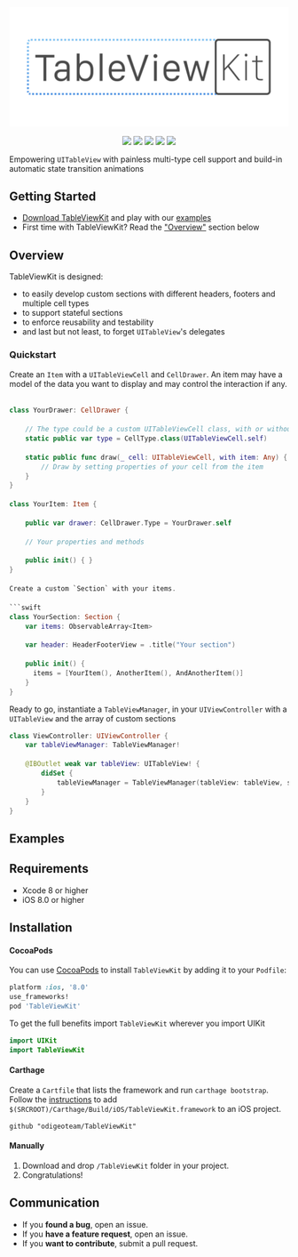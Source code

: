<p align="center">
<img src="Assets/logo.png" alt="TableViewKit" title="TableViewKit" width="600"/>
</p>
<p align="center">
<a href="https://travis-ci.org/odigeoteam/TableViewKit"><img src="https://travis-ci.org/odigeoteam/TableViewKit.svg"></a>
<a href="https://github.com/Carthage/Carthage"><img src="https://img.shields.io/badge/Carthage-compatible-4BC51D.svg?style=flat"></a>
<a href="http://codecov.io/github/odigeoteam/TableViewKit"><img src="http://codecov.io/github/odigeoteam/TableViewKit/coverage.svg"></a>
<a href="https://swift.org"><img src="https://img.shields.io/badge/Swift-3.0-orange.svg?style=flat"></a>
<a href="https://tldrlegal.com/license/mit-license"><img src="https://img.shields.io/badge/License-MIT-blue.svg?style=flat"></a>
</p>

Empowering `UITableView` with painless multi-type cell support and build-in automatic state transition animations

## Getting Started
- [Download TableViewKit](https://github.com/odigeoteam/TableViewKit/releases) and play with our [examples](https://github.com/odigeoteam/TableViewKit/tree/develop/Examples)
- First time with TableViewKit? Read the ["Overview"](#overview) section below

## Overview

TableViewKit is designed:
- to easily develop custom sections with different headers, footers and multiple cell types
- to support stateful sections
- to enforce reusability and testability
- and last but not least, to forget `UITableView`'s delegates

### Quickstart

Create an `Item` with a `UITableViewCell` and `CellDrawer`. An item may have a model of the data you want to display and may control the interaction if any.

```swift

class YourDrawer: CellDrawer {

    // The type could be a custom UITableViewCell class, with or without a Nib
    static public var type = CellType.class(UITableViewCell.self)

    static public func draw(_ cell: UITableViewCell, with item: Any) {
        // Draw by setting properties of your cell from the item
    }
}

class YourItem: Item {

    public var drawer: CellDrawer.Type = YourDrawer.self

    // Your properties and methods

    public init() { }
}

Create a custom `Section` with your items.

```swift
class YourSection: Section {
    var items: ObservableArray<Item>

    var header: HeaderFooterView = .title("Your section")

    public init() {
      items = [YourItem(), AnotherItem(), AndAnotherItem()]
    }
}
```

Ready to go, instantiate a `TableViewManager`, in your `UIViewController` with a `UITableView` and the array of custom sections

```swift
class ViewController: UIViewController {
    var tableViewManager: TableViewManager!

    @IBOutlet weak var tableView: UITableView! {
        didSet {
            tableViewManager = TableViewManager(tableView: tableView, sections: [CustomSection])
        }
    }
}
```

## Examples

## Requirements
- Xcode 8 or higher
- iOS 8.0 or higher

## Installation

#### CocoaPods
You can use [CocoaPods](http://cocoapods.org/) to install `TableViewKit` by adding it to your `Podfile`:

```ruby
platform :ios, '8.0'
use_frameworks!
pod 'TableViewKit'
```

To get the full benefits import `TableViewKit` wherever you import UIKit

``` swift
import UIKit
import TableViewKit
```

#### Carthage
Create a `Cartfile` that lists the framework and run `carthage bootstrap`. Follow the [instructions](https://github.com/Carthage/Carthage#if-youre-building-for-ios) to add `$(SRCROOT)/Carthage/Build/iOS/TableViewKit.framework` to an iOS project.

```
github "odigeoteam/TableViewKit"
```

#### Manually
1. Download and drop ```/TableViewKit``` folder in your project.  
2. Congratulations!  

## Communication

- If you **found a bug**, open an issue.
- If you **have a feature request**, open an issue.
- If you **want to contribute**, submit a pull request.
